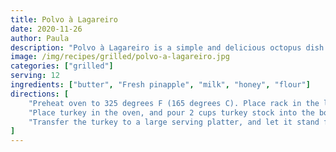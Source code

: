 ```yaml
---
title: Polvo à Lagareiro
date: 2020-11-26
author: Paula
description: "Polvo à Lagareiro is a simple and delicious octopus dish. It’s another Portuguese food that brings the unique taste of Atlantic Ocean seafood to the table."
image: /img/recipes/grilled/polvo-a-lagareiro.jpg
categories: ["grilled"]
serving: 12
ingredients: ["butter", "Fresh pinapple", "milk", "honey", "flour"]
directions: [
    "Preheat oven to 325 degrees F (165 degrees C). Place rack in the lowest position of the oven.",
    "Place turkey in the oven, and pour 2 cups turkey stock into the bottom of the roasting pan. Baste all over every 30 minutes with the juices on the bottom of the pan.",
    "Transfer the turkey to a large serving platter, and let it stand for at least 20 to 30 minutes before carving."
]
---
```

